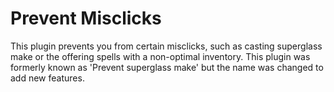 # Prevent Misclicks
This plugin prevents you from certain misclicks, such as casting superglass make or the offering spells with a non-optimal inventory.
This plugin was formerly known as 'Prevent superglass make' but the name was changed to add new features.
